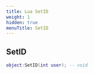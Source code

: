 ```yaml
---
title: Lua SetID
weight: 1
hidden: true
menuTitle: SetID
---
```

## SetID
```lua
object:SetID(int user); -- void
```